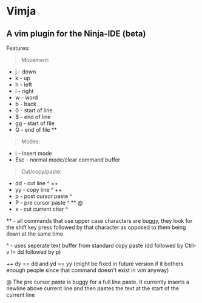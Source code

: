 Vimja
======
## A vim plugin for the Ninja-IDE (beta)

Features:

> Movement:
 * j - down
 * k - up
 * h - left
 * l - right
 * w - word
 * b - back
 * 0 - start of line
 * $ - end of line
 * gg - start of file
 * G - end of file **

> Modes:
 * i - insert mode
 * Esc - normal mode/clear command buffer

> Cut/copy/paste:
 * dd - cut line ^ ++
 * yy - copy line ^ ++
 * p - post cursor paste ^
 * P - pre cursor paste ^ ** @
 * x - cut current char ^

** - all commands that use upper case characters are buggy, they look for the shift key
    press followed by that character as opposed to them being down at the same time

^ - uses seperate text buffer from standard copy paste (dd followed by Ctrl-v != dd followed by p)

++ dy == dd and yd == yy (might be fixed in future version if it bothers enough people since that command
                         doesn't exist in vim anyway)

@ The pre cursor paste is buggy for a full line paste. It currently inserts a newline above current line and
  then pastes the text at the start of the current line
